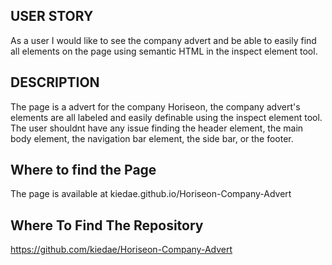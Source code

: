 ## USER STORY ##
As a user I would like to see the company advert and be able to easily find all elements on the page using semantic HTML in the inspect element tool.

## DESCRIPTION ##
The page is a advert for the company Horiseon, the company advert's elements are all labeled and easily definable using the inspect element tool. The user shouldnt have any issue
finding the header element, the main body element, the navigation bar element, the side bar, or the footer.

## Where to find the Page ##
The page is available at kiedae.github.io/Horiseon-Company-Advert

## Where To Find The Repository ##
https://github.com/kiedae/Horiseon-Company-Advert
